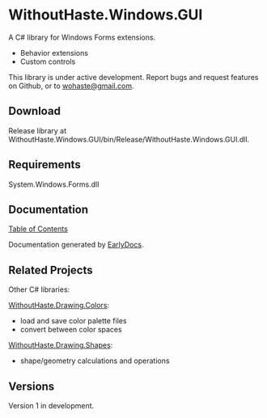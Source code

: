 # WithoutHaste.Windows.GUI

A C# library for Windows Forms extensions.
- Behavior extensions
- Custom controls

This library is under active development. Report bugs and request features on Github, or to wohaste@gmail.com.

## Download

Release library at WithoutHaste.Windows.GUI/bin/Release/WithoutHaste.Windows.GUI.dll.

## Requirements

System.Windows.Forms.dll

## Documentation

[Table of Contents](documentation/TableOfContents.md)

Documentation generated by [EarlyDocs](https://github.com/WithoutHaste/EarlyDocs).

## Related Projects

Other C# libraries:  

[WithoutHaste.Drawing.Colors](https://github.com/WithoutHaste/WithoutHaste.Drawing.Colors):  
- load and save color palette files
- convert between color spaces

[WithoutHaste.Drawing.Shapes](https://github.com/WithoutHaste/WithoutHaste.Drawing.Shapes):  
- shape/geometry calculations and operations

## Versions

Version 1 in development.
